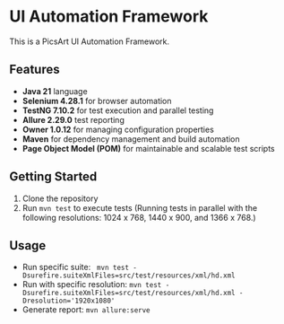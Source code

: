 # UI Automation Framework

This is a PicsArt UI Automation Framework.

## Features
- **Java 21** language
- **Selenium 4.28.1** for browser automation
- **TestNG 7.10.2** for test execution and parallel testing
- **Allure 2.29.0** test reporting
- **Owner 1.0.12** for managing configuration properties
- **Maven** for dependency management and build automation
- **Page Object Model (POM)** for maintainable and scalable test scripts

## Getting Started
1. Clone the repository
2. Run `mvn test` to execute tests (Running tests in parallel with the following resolutions: 1024 x 768, 1440 x 900, and 1366 x 768.)

## Usage
- Run specific suite: ` mvn test -Dsurefire.suiteXmlFiles=src/test/resources/xml/hd.xml`
- Run with specific resolution: `mvn test -Dsurefire.suiteXmlFiles=src/test/resources/xml/hd.xml -Dresolution='1920x1080'`
- Generate report: `mvn allure:serve`